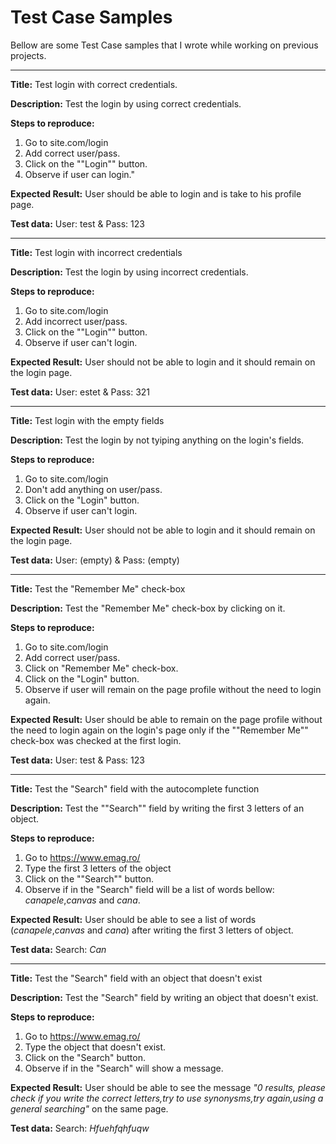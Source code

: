 # Test Case Samples

Bellow are some Test Case samples that I wrote while working on previous projects.

---------------------

**Title:**
Test login with correct credentials.

**Description:**
Test the login by using correct credentials.

**Steps to reproduce:**
1. Go to site.com/login
2. Add correct user/pass.
3. Click on the ""Login"" button.
3. Observe if user can login."

**Expected Result:**
User should be able to login and is take to his profile page.

**Test data:**
User: test & Pass: 123

---------------------

**Title:**
Test login with incorrect credentials

**Description:**
Test the login by using incorrect credentials.

**Steps to reproduce:**
1. Go to site.com/login
2. Add incorrect user/pass.
3. Click on the ""Login"" button.
4. Observe if user can't login.

**Expected Result:**
User should not be able to login and 
it should remain on the login page.

**Test data:**
User: estet & Pass: 321

---------------------

**Title:**
Test login with the empty fields

**Description:**
Test the login by not tyiping anything on the login's fields.

**Steps to reproduce:**
1. Go to site.com/login 
2. Don't add anything on user/pass.
3. Click on the "Login" button.
4. Observe if user can't login.

**Expected Result:**
User should not be able to login and 
it should remain on the login page.

**Test data:**
User: (empty) & Pass: (empty)

---------------------

**Title:**
Test the "Remember Me" check-box

**Description:**
Test the "Remember Me" check-box by clicking on it.

**Steps to reproduce:**
1. Go to site.com/login
2. Add correct user/pass.
3. Click on "Remember Me" check-box.
4. Click on the "Login" button.
5. Observe if user will remain on the page
profile without the need to login again.

**Expected Result:**
User should be able to remain on the page profile  without the need to login again on the login's page only if the ""Remember Me"" check-box was checked at the first login.

**Test data:**
User: test & Pass: 123

---------------------

**Title:**
Test the "Search" field with the autocomplete function

**Description:**
Test the ""Search"" field by writing the first 3 letters of an object.

**Steps to reproduce:**
1. Go to https://www.emag.ro/
2. Type the first 3 letters of the object
3. Click on the ""Search"" button.
4. Observe if in the "Search" field will be a list of words bellow: *canapele*,*canvas* and *cana*.

**Expected Result:**
User should be able to see a list of words (*canapele*,*canvas* and *cana*) after writing the first 3 letters of object.

**Test data:**
Search: *Can*

---------------------

**Title:**
Test the "Search" field with an object that doesn't exist

**Description:**
Test the "Search" field by writing an object that doesn't exist.

**Steps to reproduce:**
1. Go to https://www.emag.ro/
2. Type the object that doesn't exist.
3. Click on the "Search" button.
4. Observe if in the "Search" will show a message.

**Expected Result:**
User should be able to see the message *"0 results, please check if you write the correct letters,try to use synonysms,try again,using a general searching"* on the same page.

**Test data:**
Search: *Hfuehfqhfuqw*
